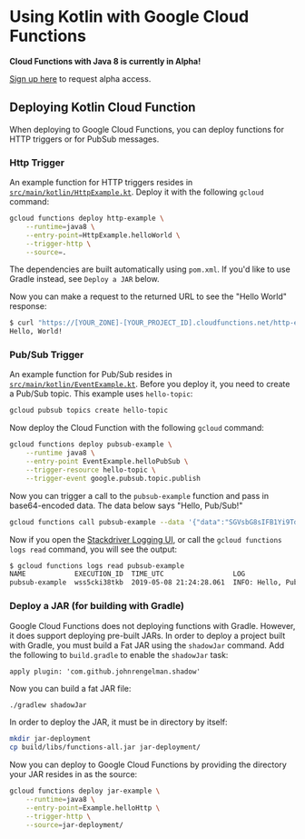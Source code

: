# Using Kotlin with Google Cloud Functions

**Cloud Functions with Java 8 is currently in Alpha!**

[Sign up here](https://docs.google.com/forms/d/e/1FAIpQLScC98jGi7CfG0n3UYlj7Xad8XScvZC8-BBOg7Pk3uSZx_2cdQ/viewform)
to request alpha access.

## Deploying Kotlin Cloud Function

When deploying to Google Cloud Functions, you can deploy functions for
HTTP triggers or for PubSub messages.

### Http Trigger

An example function for HTTP triggers resides in [`src/main/kotlin/HttpExample.kt`](src/main/kotlin/HttpExample.kt).
Deploy it with the following `gcloud` command:

```sh
gcloud functions deploy http-example \
    --runtime=java8 \
    --entry-point=HttpExample.helloWorld \
    --trigger-http \
    --source=.
```

The dependencies are built automatically using `pom.xml`. If you'd like to
use Gradle instead, see `Deploy a JAR` below.

Now you can make a request to the returned URL to see the "Hello World" response:

```sh
$ curl "https://[YOUR_ZONE]-[YOUR_PROJECT_ID].cloudfunctions.net/http-example"
Hello, World!
```

### Pub/Sub Trigger

An example function for Pub/Sub resides in [`src/main/kotlin/EventExample.kt`](src/main/kotlin/EventExample.kt). Before you deploy it, you need to create a Pub/Sub topic. This example uses
`hello-topic`:

```sh
gcloud pubsub topics create hello-topic
```

Now deploy the Cloud Function with the following `gcloud` command:

```sh
gcloud functions deploy pubsub-example \
    --runtime java8 \
    --entry-point EventExample.helloPubSub \
    --trigger-resource hello-topic \
    --trigger-event google.pubsub.topic.publish
```

Now you can trigger a call to the `pubsub-example` function and pass in
base64-encoded data. The data below says "Hello, Pub/Sub!"

```sh
gcloud functions call pubsub-example --data '{"data":"SGVsbG8sIFB1Yi9TdWIh"}'
```

Now if you open the [Stackdriver Logging UI](https://console.cloud.google.com/logs),
or call the `gcloud functions logs read` command, you will see the output:

```sh
$ gcloud functions logs read pubsub-example
NAME            EXECUTION_ID  TIME_UTC                 LOG
pubsub-example  wss5cki38tkb  2019-05-08 21:24:28.061  INFO: Hello, Pub/Sub!
```

### Deploy a JAR (for building with Gradle)

Google Cloud Functions does not deploying functions with Gradle. However,
it does support deploying pre-built JARs. In order to deploy a project built
with Gradle, you must build a Fat JAR using the `shadowJar` command. Add
the following to `build.gradle` to enable the `shadowJar` task:

```
apply plugin: 'com.github.johnrengelman.shadow'
```

Now you can build a fat JAR file:

```sh
./gradlew shadowJar
```

In order to deploy the JAR, it must be in directory by itself:

```sh
mkdir jar-deployment
cp build/libs/functions-all.jar jar-deployment/
```

Now you can deploy to Google Cloud Functions by providing the directory
your JAR resides in as the source:

```sh
gcloud functions deploy jar-example \
    --runtime=java8 \
    --entry-point=Example.helloHttp \
    --trigger-http \
    --source=jar-deployment/
```



